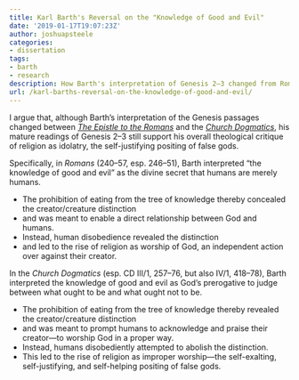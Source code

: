 ```yaml
---
title: Karl Barth's Reversal on the "Knowledge of Good and Evil"
date: '2019-01-17T19:07:23Z'
author: joshuapsteele
categories:
- dissertation
tags:
- barth
- research
description: How Barth's interpretation of Genesis 2–3 changed from Romans to Church Dogmatics while maintaining his critique of religion as idolatry.
url: /karl-barths-reversal-on-the-knowledge-of-good-and-evil/
---
```

I argue that, although Barth’s interpretation of the Genesis passages changed between [*The Epistle to the Romans*](https://amzn.to/2SVxH69) and the [*Church Dogmatics*](https://www.logos.com/product/5758/barths-church-dogmatics), his mature readings of Genesis 2–3 still support his overall theological critique of religion as idolatry, the self-justifying positing of false gods.

Specifically, in *Romans* (240–57, esp. 246–51), Barth interpreted “the knowledge of good and evil” as the divine secret that humans are merely humans.

- The prohibition of eating from the tree of knowledge thereby concealed the creator/creature distinction
- and was meant to enable a direct relationship between God and humans.
- Instead, human disobedience revealed the distinction
- and led to the rise of religion as worship of God, an independent action over against their creator.

In the *Church Dogmatics* (esp. CD III/1, 257–76, but also IV/1, 418–78), Barth interpreted the knowledge of good and evil as God’s prerogative to judge between what ought to be and what ought not to be.

- The prohibition of eating from the tree of knowledge thereby revealed the creator/creature distinction
- and was meant to prompt humans to acknowledge and praise their creator—to worship God in a proper way.
- Instead, humans disobediently attempted to abolish the distinction.
- This led to the rise of religion as improper worship—the self-exalting, self-justifying, and self-helping positing of false gods.